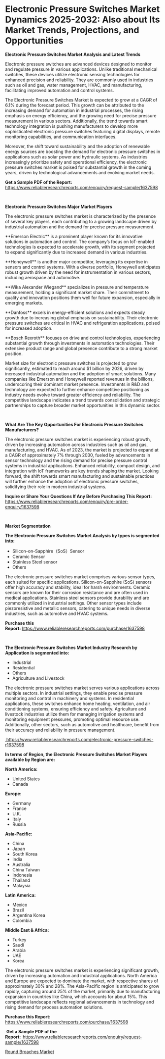 <p><h1>Electronic Pressure Switches Market Dynamics 2025-2032: Also about Its Market Trends, Projections, and Opportunities</h1></p><p><strong>Electronic Pressure Switches Market Analysis and Latest Trends</strong></p>
<p><p>Electronic pressure switches are advanced devices designed to monitor and regulate pressure in various applications. Unlike traditional mechanical switches, these devices utilize electronic sensing technologies for enhanced precision and reliability. They are commonly used in industries such as oil and gas, water management, HVAC, and manufacturing, facilitating improved automation and control systems.</p><p>The Electronic Pressure Switches Market is expected to grow at a CAGR of 6.1% during the forecast period. This growth can be attributed to the increasing demand for automation in industrial processes, the rising emphasis on energy efficiency, and the growing need for precise pressure measurement in various sectors. Additionally, the trend towards smart technology integration is pushing manufacturers to develop more sophisticated electronic pressure switches featuring digital displays, remote monitoring capabilities, and communication interfaces. </p><p>Moreover, the shift toward sustainability and the adoption of renewable energy sources are boosting the demand for electronic pressure switches in applications such as solar power and hydraulic systems. As industries increasingly prioritize safety and operational efficiency, the electronic pressure switches market is poised for substantial growth in the coming years, driven by technological advancements and evolving market needs.</p></p>
<p><strong>Get a Sample PDF of the Report:&nbsp;</strong> <a href="https://www.reliableresearchreports.com/enquiry/request-sample/1637598?utm_campaign=1950&utm_medium=2&utm_source=Github&utm_content=ia&utm_term=23022025&utm_id=electronic-pressure-switches">https://www.reliableresearchreports.com/enquiry/request-sample/1637598</a></p>
<p>&nbsp;</p>
<p><strong>Electronic Pressure Switches Major Market Players</strong></p>
<p><p>The electronic pressure switches market is characterized by the presence of several key players, each contributing to a growing landscape driven by industrial automation and the demand for precise pressure measurement.</p><p>**Emerson Electric** is a prominent player known for its innovative solutions in automation and control. The company’s focus on IoT-enabled technologies is expected to accelerate growth, with its segment projected to expand significantly due to increased demand in various industries.</p><p>**Honeywell** is another major competitor, leveraging its expertise in sensors and control systems. With a diverse portfolio, Honeywell anticipates robust growth driven by the need for instrumentation in various sectors, including aerospace and automotive.</p><p>**Wika Alexander Wiegand** specializes in pressure and temperature measurement, holding a significant market share. Their commitment to quality and innovation positions them well for future expansion, especially in emerging markets.</p><p>**Danfoss** excels in energy-efficient solutions and expects steady growth due to increasing global emphasis on sustainability. Their electronic pressure switches are critical in HVAC and refrigeration applications, poised for increased adoption.</p><p>**Bosch Rexroth** focuses on drive and control technologies, experiencing substantial growth through investments in automation technologies. Their extensive product range and global presence contribute to a strong market position.</p><p>Market size for electronic pressure switches is projected to grow significantly, estimated to reach around $1 billion by 2026, driven by increased industrial automation and the adoption of smart solutions. Many companies like Emerson and Honeywell reported revenues in the billions, underscoring their dominant market presence. Investments in R&D and technology are expected to further enhance competitive positioning as industry needs evolve toward greater efficiency and reliability. The competitive landscape indicates a trend towards consolidation and strategic partnerships to capture broader market opportunities in this dynamic sector.</p></p>
<p>&nbsp;</p>
<p><strong>What Are The Key Opportunities For Electronic Pressure Switches Manufacturers?</strong></p>
<p><p>The electronic pressure switches market is experiencing robust growth, driven by increasing automation across industries such as oil and gas, manufacturing, and HVAC. As of 2023, the market is projected to expand at a CAGR of approximately 7% through 2030, fueled by advancements in sensor technology and the rising demand for precise pressure control systems in industrial applications. Enhanced reliability, compact design, and integration with IoT frameworks are key trends shaping the market. Looking forward, the shift towards smart manufacturing and sustainable practices will further enhance the adoption of electronic pressure switches, solidifying their role in modern industrial systems.</p></p>
<p><strong>Inquire or Share Your Questions If Any Before Purchasing This Report:</strong> <a href="https://www.reliableresearchreports.com/enquiry/pre-order-enquiry/1637598?utm_campaign=1950&utm_medium=2&utm_source=Github&utm_content=ia&utm_term=23022025&utm_id=electronic-pressure-switches">https://www.reliableresearchreports.com/enquiry/pre-order-enquiry/1637598</a></p>
<p>&nbsp;</p>
<p><strong>Market Segmentation</strong></p>
<p><strong>The Electronic Pressure Switches Market Analysis by types is segmented into:</strong></p>
<p><ul><li>Silicon-on-Sapphire（SoS）Sensor</li><li>Ceramic Sensor</li><li>Stainless Steel sensor</li><li>Others</li></ul></p>
<p><p>The electronic pressure switches market comprises various sensor types, each suited for specific applications. Silicon-on-Sapphire (SoS) sensors offer high accuracy and stability, ideal for harsh environments. Ceramic sensors are known for their corrosion resistance and are often used in medical applications. Stainless steel sensors provide durability and are commonly utilized in industrial settings. Other sensor types include piezoresistive and metallic sensors, catering to unique needs in diverse industries, such as automotive and HVAC systems.</p></p>
<p><strong>Purchase this Report:&nbsp;</strong><a href="https://www.reliableresearchreports.com/purchase/1637598?utm_campaign=1950&utm_medium=2&utm_source=Github&utm_content=ia&utm_term=23022025&utm_id=electronic-pressure-switches">https://www.reliableresearchreports.com/purchase/1637598</a></p>
<p>&nbsp;</p>
<p><strong>The Electronic Pressure Switches Market Industry Research by Application is segmented into:</strong></p>
<p><ul><li>Industrial</li><li>Residential</li><li>Others</li><li>Agriculture and Livestock</li></ul></p>
<p><p>The electronic pressure switches market serves various applications across multiple sectors. In industrial settings, they enable precise pressure monitoring and control in machinery and systems. In residential applications, these switches enhance home heating, ventilation, and air conditioning systems, ensuring efficiency and safety. Agriculture and livestock industries utilize them for managing irrigation systems and monitoring equipment pressures, promoting optimal resource use. Additionally, other sectors, such as automotive and healthcare, benefit from their accuracy and reliability in pressure management.</p></p>
<p><a href="https://www.reliableresearchreports.com/electronic-pressure-switches-r1637598?utm_campaign=1950&utm_medium=2&utm_source=Github&utm_content=ia&utm_term=23022025&utm_id=electronic-pressure-switches">&nbsp;https://www.reliableresearchreports.com/electronic-pressure-switches-r1637598</a></p>
<p><strong>In terms of Region, the Electronic Pressure Switches Market Players available by Region are:</strong></p>
<p>
    <p> <strong> North America: </strong>
        <ul>
            <li>United States</li>
            <li>Canada</li>
        </ul>
        </p> 
    <p> <strong> Europe: </strong>
        <ul>
            <li>Germany</li>
            <li>France</li>
            <li>U.K.</li>
            <li>Italy</li>
            <li>Russia</li>
        </ul>
        </p> 
    <p> <strong> Asia-Pacific: </strong>
        <ul>
            <li>China</li>
            <li>Japan</li>
            <li>South Korea</li>
            <li>India</li>
            <li>Australia</li>
            <li>China Taiwan</li>
            <li>Indonesia</li>
            <li>Thailand</li>
            <li>Malaysia</li>
        </ul>
        </p> 
    <p> <strong> Latin America: </strong>
        <ul>
            <li>Mexico</li>
            <li>Brazil</li>
            <li>Argentina Korea</li>
            <li>Colombia</li>
        </ul>
        </p> 
    <p> <strong> Middle East & Africa: </strong>
        <ul>
            <li>Turkey</li>
            <li>Saudi</li>
            <li>Arabia</li>
            <li>UAE</li>
            <li>Korea</li>
        </ul>
    </p>
    </p>
<p><p>The electronic pressure switches market is experiencing significant growth, driven by increasing automation and industrial applications. North America and Europe are expected to dominate the market, with respective shares of approximately 30% and 28%. The Asia-Pacific region is anticipated to grow rapidly, capturing around 25% of the market, primarily due to manufacturing expansion in countries like China, which accounts for about 15%. This competitive landscape reflects regional advancements in technology and rising demand for process automation solutions.</p></p>
<p><strong>Purchase this Report: </strong><a href="https://www.reliableresearchreports.com/purchase/1637598?utm_campaign=1950&utm_medium=2&utm_source=Github&utm_content=ia&utm_term=23022025&utm_id=electronic-pressure-switches">https://www.reliableresearchreports.com/purchase/1637598</a></p>
<p>&nbsp;<strong>Get a Sample PDF of the Report:&nbsp;&nbsp;</strong><a href="https://www.reliableresearchreports.com/enquiry/request-sample/1637598?utm_campaign=1950&utm_medium=2&utm_source=Github&utm_content=ia&utm_term=23022025&utm_id=electronic-pressure-switches">https://www.reliableresearchreports.com/enquiry/request-sample/1637598</a></p>
<p><strong></strong></p>
<p><p><a href="https://github.com/OlenFleming68/Market-Research-Report-List-1/blob/main/round-broaches-market.md?utm_campaign=1950&utm_medium=2&utm_source=Github&utm_content=ia&utm_term=23022025&utm_id=electronic-pressure-switches">Round Broaches Market</a></p></p>